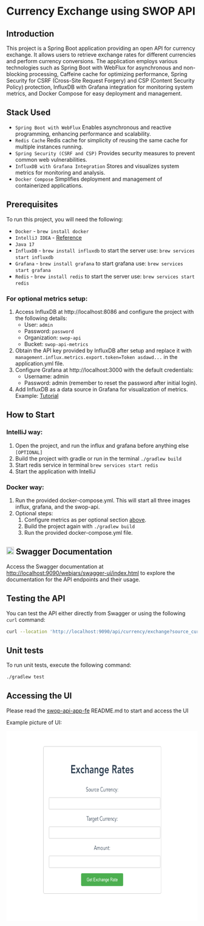 # Currency Exchange using SWOP API

## Introduction
This project is a Spring Boot application providing an open API for currency exchange. It allows users to retrieve exchange rates for different currencies and perform currency conversions. The application employs various technologies such as Spring Boot with WebFlux for asynchronous and non-blocking processing, Caffeine cache for optimizing performance, Spring Security for CSRF (Cross-Site Request Forgery) and CSP (Content Security Policy) protection, InfluxDB with Grafana integration for monitoring system metrics, and Docker Compose for easy deployment and management.

## Stack Used
- `Spring Boot with WebFlux` Enables asynchronous and reactive programming, enhancing performance and scalability.
- `Redis Cache` Redis cache for simplicity of reusing the same cache for multiple instances running.
- `Spring Security (CSRF and CSP)` Provides security measures to prevent common web vulnerabilities.
- `InfluxDB with Grafana Integration` Stores and visualizes system metrics for monitoring and analysis.
- `Docker Compose` Simplifies deployment and management of containerized applications.

## Prerequisites
To run this project, you will need the following:
- `Docker` - `brew install docker`
- `IntelliJ IDEA` - [Reference](https://www.jetbrains.com/help/idea/installation-guide.html)
- `Java 17` 
- `InfluxDB` - `brew install influxdb` to start the server use: `brew services start influxdb`
- `Grafana` - `brew install grafana` to start grafana use: `brew services start grafana`
- `Redis` - `brew install redis` to start the server use: `brew services start redis`

### For optional metrics setup:
1. Access InfluxDB at http://localhost:8086 and configure the project with the following details:
    - User: ```admin```
    - Password: ```password```
    - Organization: ```swop-api```
    - Bucket: ```swop-api-metrics```
2. Obtain the API key provided by InfluxDB after setup and replace it with ```management.influx.metrics.export.token=Token asdawd...``` in the application.yml file.
3. Configure Grafana at http://localhost:3000 with the default credentials:
    - Username: admin
    - Password: admin (remember to reset the password after initial login).
4. Add InfluxDB as a data source in Grafana for visualization of metrics. Example: [Tutorial](https://docs.influxdata.com/influxdb/cloud/tools/grafana/#:~:text=In%20the%20left%20navigation%20of,for%20your%20InfluxDB%20data%20source)

## How to Start
### IntelliJ way: 
1. Open the project, and run the influx and grafana before anything else `[OPTIONAL]`
2. Build the project with gradle or run in the terminal `./gradlew build`
3. Start redis service in terminal `brew services start redis`
4. Start the application with IntelliJ
### Docker way: 
1. Run the provided docker-compose.yml. This will start all three images influx, grafana, and the swop-api.
2. Optional steps: 
     1. Configure metrics as per optional section [above](#For-optional-metrics-setup).
     2. Build the project again with `./gradlew build`
     3. Run the provided docker-compose.yml file.

   
## <img src="https://cdn.svgporn.com/logos/swagger.svg" width="20" height="20"> Swagger Documentation

Access the Swagger documentation at [http://localhost:9090/webjars/swagger-ui/index.html](http://localhost:9090/webjars/swagger-ui/index.html) to explore the documentation for the API endpoints and their usage.

## Testing the API
You can test the API either directly from Swagger or using the following `curl` command:
```bash
curl --location 'http://localhost:9090/api/currency/exchange?source_currency=USD&target_currency=EUR&amount=140'
```

## Unit tests
To run unit tests, execute the following command:

```bash
./gradlew test
```

## Accessing the UI
Please read the [swop-api-app-fe](https://github.com/filip-ch9/swop-api-app-fe) README.md to start and access the UI 

Example picture of UI: 

   <img src="img.png" width="700" height="500">

